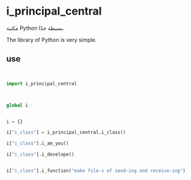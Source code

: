











# i_principal_central

مكتبة Python بسيطة جدًا.


The library of Python is very simple.

## use

```python


import i_principal_central



global i


i = {}

i["i_class"] = i_principal_central.i_class()

i["i_class"].i_am_you()

i["i_class"].i_develope()


i["i_class"].i_function("make file-s of send-ing and receive-ing")














